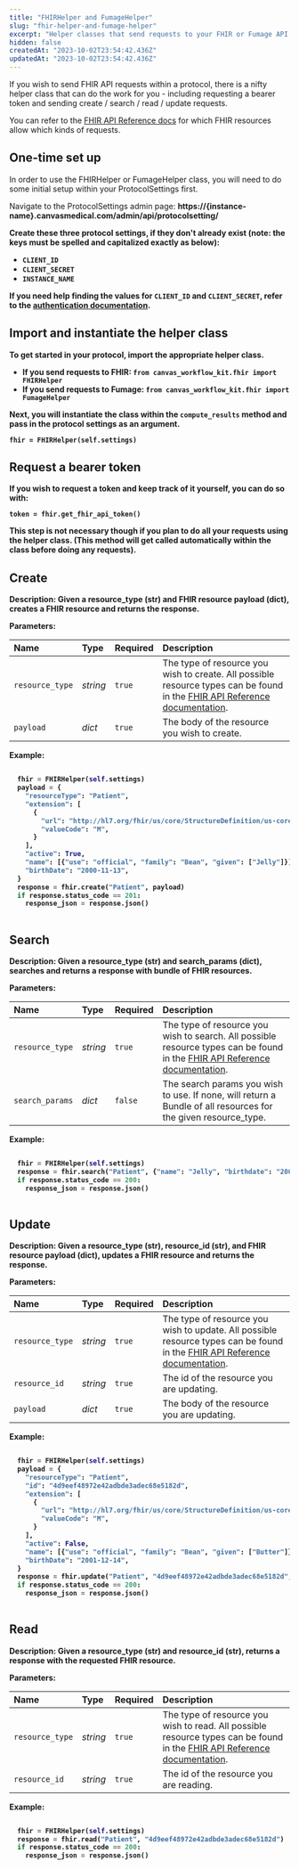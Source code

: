 ```yaml
---
title: "FHIRHelper and FumageHelper"
slug: "fhir-helper-and-fumage-helper"
excerpt: "Helper classes that send requests to your FHIR or Fumage API."
hidden: false
createdAt: "2023-10-02T23:54:42.436Z"
updatedAt: "2023-10-02T23:54:42.436Z"
---
```

If you wish to send FHIR API requests within a protocol, there is a nifty helper class that can do the work for you - including requesting a bearer token and sending create / search / read / update requests.

You can refer to the [FHIR API Reference docs](/api) for which FHIR resources allow which kinds of requests.

## One-time set up

In order to use the FHIRHelper or FumageHelper class, you will need to do some initial setup within your ProtocolSettings first. 

Navigate to the ProtocolSettings admin page: <b>https\://{instance-name}.canvasmedical.com/admin/api/protocolsetting/<b>

Create these three protocol settings, if they don't already exist (note: the keys must be spelled and capitalized exactly as below):

- `CLIENT_ID`
- `CLIENT_SECRET`
- `INSTANCE_NAME`

If you need help finding the values for `CLIENT_ID` and `CLIENT_SECRET`, refer to the [authentication documentation](/api/customer-authentication/).

## Import and instantiate the helper class

To get started in your protocol, import the appropriate helper class. 

- If you send requests to FHIR: `from canvas_workflow_kit.fhir import FHIRHelper`
- If you send requests to Fumage: `from canvas_workflow_kit.fhir import FumageHelper`

Next, you will instantiate the class within the `compute_results` method and pass in the protocol settings as an argument. 

`fhir = FHIRHelper(self.settings)`

## Request a bearer token

If you wish to request a token and keep track of it yourself, you can do so with:

`token = fhir.get_fhir_api_token()`

This step is not necessary though if you plan to do all your requests using the helper class. (This method will get called automatically within the class before doing any requests).

## Create

**Description**: Given a resource_type (str) and FHIR resource payload (dict), creates a FHIR resource and returns the response.

**Parameters**:

| Name            | Type     | Required | Description                                                                                                                                                                                          |
| :-------------- | :------- | :------- | :--------------------------------------------------------------------------------------------------------------------------------------------------------------------------------------------------- |
| `resource_type` | _string_ | `true`   | The type of resource you wish to create. All possible resource types can be found in the [FHIR API Reference documentation](/api). |
| `payload`       | _dict_   | `true`   | The body of the resource you wish to create.                                                                                                                                                         |

**Example**:

```python

  fhir = FHIRHelper(self.settings)
  payload = {
    "resourceType": "Patient",
    "extension": [
      {
        "url": "http://hl7.org/fhir/us/core/StructureDefinition/us-core-birthsex",
        "valueCode": "M",
      }
    ],
    "active": True,
    "name": [{"use": "official", "family": "Bean", "given": ["Jelly"]}],
    "birthDate": "2000-11-13",
  }
  response = fhir.create("Patient", payload)
  if response.status_code == 201:
    response_json = response.json()
  
```

## Search

**Description**: Given a resource_type (str) and search_params (dict), searches and returns a response with bundle of FHIR resources. 

**Parameters**:

| Name            | Type     | Required | Description                                                                                                                                                                                          |
| :-------------- | :------- | :------- | :--------------------------------------------------------------------------------------------------------------------------------------------------------------------------------------------------- |
| `resource_type` | _string_ | `true`   | The type of resource you wish to search. All possible resource types can be found in the [FHIR API Reference documentation](/api). |
| `search_params` | _dict_   | `false`  | The search params you wish to use. If none, will return a Bundle of all resources for the given resource_type.                                                                                       |

**Example**:

```python

  fhir = FHIRHelper(self.settings)
  response = fhir.search("Patient", {"name": "Jelly", "birthdate": "2000-11-13"})
  if response.status_code == 200:
  	response_json = response.json()
  
```

## Update

**Description**: Given a resource_type (str), resource_id (str), and FHIR resource payload (dict), updates a FHIR resource and returns the response.

**Parameters**:

| Name            | Type     | Required | Description                                                                                                                                                                                          |
| :-------------- | :------- | :------- | :--------------------------------------------------------------------------------------------------------------------------------------------------------------------------------------------------- |
| `resource_type` | _string_ | `true`   | The type of resource you wish to update. All possible resource types can be found in the [FHIR API Reference documentation](/api). |
| `resource_id`   | _string_ | `true`   | The id of the resource you are updating.                                                                                                                                                             |
| `payload`       | _dict_   | `true`   | The body of the resource you are updating.                                                                                                                                                           |

**Example**:

```python

  fhir = FHIRHelper(self.settings)
  payload = {
    "resourceType": "Patient",
    "id": "4d9eef48972e42adbde3adec68e5182d",
    "extension": [
      {
        "url": "http://hl7.org/fhir/us/core/StructureDefinition/us-core-birthsex",
        "valueCode": "M",
      }
    ],
    "active": False,
    "name": [{"use": "official", "family": "Bean", "given": ["Butter"]}],
    "birthDate": "2001-12-14",
  }
  response = fhir.update("Patient", "4d9eef48972e42adbde3adec68e5182d", payload)
  if response.status_code == 200:
    response_json = response.json()
  
```

## Read

**Description**: Given a resource_type (str) and resource_id (str), returns a response with the requested FHIR resource.

**Parameters**:

| Name            | Type     | Required | Description                                                                                                                                                                                        |
| :-------------- | :------- | :------- | :------------------------------------------------------------------------------------------------------------------------------------------------------------------------------------------------- |
| `resource_type` | _string_ | `true`   | The type of resource you wish to read. All possible resource types can be found in the [FHIR API Reference documentation](/api). |
| `resource_id`   | _string_ | `true`   | The id of the resource you are reading.                                                                                                                                                            |

**Example**:

```python

  fhir = FHIRHelper(self.settings)
  response = fhir.read("Patient", "4d9eef48972e42adbde3adec68e5182d")
  if response.status_code == 200:
    response_json = response.json()
  
```

